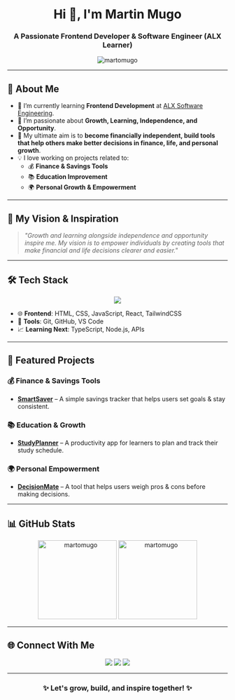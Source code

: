 <!-- Profile Header -->
<h1 align="center">Hi 👋, I'm Martin Mugo</h1>
<h3 align="center">A Passionate Frontend Developer & Software Engineer (ALX Learner)</h3>

<p align="center">
  <img src="https://komarev.com/ghpvc/?username=martomugo&label=Profile%20Views&color=0e75b6&style=flat" alt="martomugo" />
</p>

---

## 🌱 About Me  

- 🔭 I’m currently learning **Frontend Development** at [ALX Software Engineering](https://www.alxafrica.com/).  
- 🌱 I’m passionate about **Growth, Learning, Independence, and Opportunity**.  
- 🎯 My ultimate aim is to **become financially independent, build tools that help others make better decisions in finance, life, and personal growth**.  
- 💡 I love working on projects related to:  
  - 💰 **Finance & Savings Tools**  
  - 📚 **Education Improvement**  
  - 🌍 **Personal Growth & Empowerment**  

---

## 🚀 My Vision & Inspiration  

> *"Growth and learning alongside independence and opportunity inspire me. My vision is to empower individuals by creating tools that make financial and life decisions clearer and easier."*  

---

## 🛠️ Tech Stack  

<p align="center">
  <!-- Programming & Markup -->
  <img src="https://skillicons.dev/icons?i=html,css,js,react,tailwind,git,github" />
</p>

- 🌐 **Frontend**: HTML, CSS, JavaScript, React, TailwindCSS  
- 🔧 **Tools**: Git, GitHub, VS Code  
- 📈 **Learning Next**: TypeScript, Node.js, APIs  

---

## 📂 Featured Projects  

### 💰 Finance & Savings Tools  
- [**SmartSaver**](https://github.com/yourusername/smartsaver) – A simple savings tracker that helps users set goals & stay consistent.  

### 📚 Education & Growth  
- [**StudyPlanner**](https://github.com/yourusername/studyplanner) – A productivity app for learners to plan and track their study schedule.  

### 🌍 Personal Empowerment  
- [**DecisionMate**](https://github.com/yourusername/decisionmate) – A tool that helps users weigh pros & cons before making decisions.  

---

## 📊 GitHub Stats  

<p align="center">
  <img src="https://github-readme-stats.vercel.app/api?username=martomugo&show_icons=true&theme=tokyonight" alt="martomugo" height="180px"/>
  <img src="https://github-readme-stats.vercel.app/api/top-langs/?username=martomugo&layout=compact&theme=tokyonight" alt="martomugo" height="180px"/>
</p>

---

## 🌐 Connect With Me  

<p align="center">
  <a href="[https://linkedin.com/in/your-linkedin](https://github.com/bralva-m)" target="_blank"><img src="https://skillicons.dev/icons?i=linkedin" /></a>
  <a href="https://twitter.com/your-twitter" target="_blank"><img src="https://skillicons.dev/icons?i=twitter" /></a>
  <a href="mailto:your@email.com"><img src="https://skillicons.dev/icons?i=gmail" /></a>
</p>

---

<h3 align="center">✨ Let's grow, build, and inspire together! ✨</h3>

